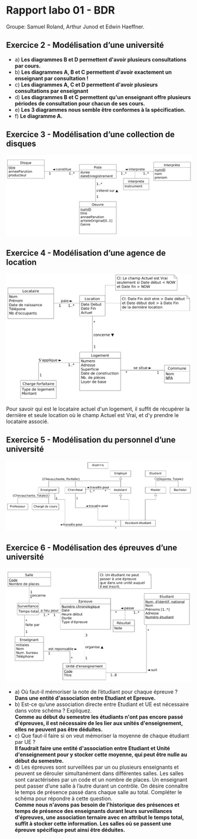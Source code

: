 # Rapport labo 01 - BDR
Groupe: Samuel Roland, Arthur Junod et Edwin Haeffner.

## Exercice 2 - Modélisation d’une université

- a) **Les diagrammes B et D permettent d'avoir plusieurs consultations par cours.**
- b) **Les diagrammes A, B et C permettent d'avoir exactement un enseignant par consultation !** 
- c) **Les diagrammes A, C et D permettent d'avoir plusieurs consultations par enseignant**
- d) **Les diagrammes B et C permettent qu'un enseignant offre plusieurs périodes de consultation pour chacun de ses cours.**
- e) **Les 3 diagrammes nous semble être conformes à la spécification.**
- f) **Le diagramme A.**

## Exercice 3 - Modélisation d’une collection de disques

![exo 3](export/Exercice_3_BDR.png)

<div class="page">

## Exercice 4 - Modélisation d’une agence de location

![exo 4](./export/Exercice_4_BDR.png)

Pour savoir qui est le locataire actuel d'un logement, il suffit de récupérer la dernière et seule location où le champ Actuel est Vrai, et d'y prendre le locataire associé.

## Exercice 5 - Modélisation du personnel d’une université

![exo 5](./export/Exercice_5_BDR.png)

<div class="page">

## Exercice 6 - Modélisation des épreuves d’une université
![exo 6](./export/Exercice_6_BDR.png)

- a) Où faut-il mémoriser la note de l’étudiant pour chaque épreuve ?  
**Dans une entité d'association entre Etudiant et Epreuve.**
- b) Est-ce qu’une association directe entre Etudiant et UE est nécessaire dans votre schéma ? Expliquez.  
**Comme au début du semestre les étudiants n'ont pas encore passé d'épreuves, il est nécessaire de les lier aux unités d'enseignement, elles ne peuvent pas être déduites.**
- c) Que faut-il faire si on veut mémoriser la moyenne de chaque étudiant par UE ?  
**Il faudrait faire une entité d'association entre Etudiant et Unité d'enseignement pour y stocker cette moyenne, qui peut être nulle au début du semestre.**
- d) Les épreuves sont surveillées par un ou plusieurs enseignants et peuvent se dérouler simultanément dans différentes salles. Les salles sont caractérisées par un code et un nombre de places. Un enseignant peut passer d’une salle à l’autre durant un contrôle. On désire connaître le temps de présence passé dans chaque salle au total. Compléter le schéma pour répondre à cette question.  
**Comme nous n'avons pas besoin de l'historique des présences et temps de présence des enseignants durant leurs surveillances d'épreuves, une association ternaire avec en attribut le temps total, suffit à stocker cette information. Les salles où se passent une épreuve spécifique peut ainsi être déduites.**
